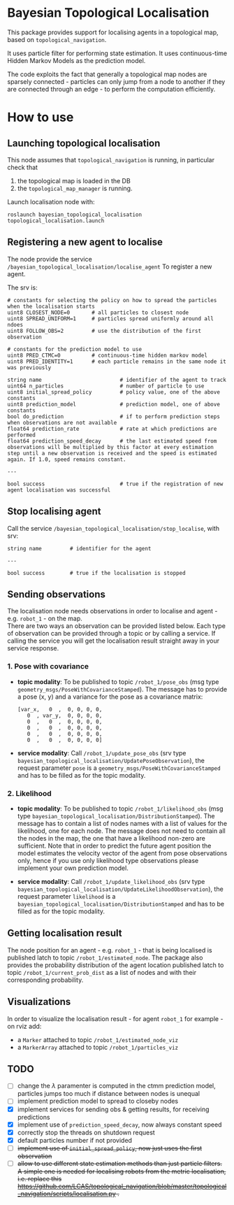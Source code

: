 Bayesian Topological Localisation
======================

This package provides support for localising agents in a topological map, based on `topological_navigation`. 

It uses particle filter for performing state estimation. It uses continuous-time Hidden Markov Models as the prediction model.

The code exploits the fact that generally a topological map nodes are sparsely connected - particles can only jump from a node to another if they are connected through an edge - to perform the computation efficiently.  

# How to use

## Launching topological localisation

This node assumes that `topological_navigation` is running, in particular check that 
1. the topological map is loaded in the DB 
2. the `topological_map_manager` is running.

Launch localisation node with:

```
roslaunch bayesian_topological_localisation topological_localisation.launch
```

## Registering a new agent to localise

The node provide the service `/bayesian_topological_localisation/localise_agent` To register a new agent.

The srv is:

```
# constants for selecting the policy on how to spread the particles when the localisation starts 
uint8 CLOSEST_NODE=0       # all particles to closest node 
uint8 SPREAD_UNIFORM=1     # particles spread uniformly around all ndoes
uint8 FOLLOW_OBS=2         # use the distribution of the first observation

# constants for the prediction model to use
uint8 PRED_CTMC=0          # continuous-time hidden markov model
uint8 PRED_IDENTITY=1      # each particle remains in the same node it was previously

string name                         # identifier of the agent to track
uint64 n_particles                  # number of particle to use 
uint8 initial_spread_policy         # policy value, one of the above constants
uint8 prediction_model              # prediction model, one of above constants 
bool do_prediction                  # if to perform prediction steps when observations are not available
float64 prediction_rate             # rate at which predictions are performed
float64 prediction_speed_decay      # the last estimated speed from observations will be multiplied by this factor at every estimation step until a new observation is received and the speed is estimated again. If 1.0, speed remains constant.

---

bool success                        # true if the registration of new agent localisation was successful
```

## Stop localising agent

Call the service `/bayesian_topological_localisation/stop_localise`, with srv:
```
string name         # identifier for the agent

---

bool success        # true if the localisation is stopped 
```

## Sending observations

The localisation node needs observations in order to localise and agent - e.g. `robot_1` - on the map.  
There are two ways an observation can be provided listed below. Each type of observation can be provided through a topic or by calling a service. If calling the service you will get the localisation result straight away in your service response.

### 1. Pose with covariance 
- **topic modality**: To be published to topic `/robot_1/pose_obs` (msg type `geometry_msgs/PoseWithCovarianceStamped`). The message has to provide a pose (x, y) and a variance for the pose as a covariance matrix: 
   ```
   [var_x,   0  ,  0, 0, 0, 0,
      0  , var_y,  0, 0, 0, 0,
      0  ,   0  ,  0, 0, 0, 0, 
      0  ,   0  ,  0, 0, 0, 0, 
      0  ,   0  ,  0, 0, 0, 0, 
      0  ,   0  ,  0, 0, 0, 0]
   ```
- **service modality**: Call `/robot_1/update_pose_obs` (srv type `bayesian_topological_localisation/UpdatePoseObservation`), the request parameter `pose` is a `geometry_msgs/PoseWithCovarianceStamped` and has to be filled as for the topic modality.

### 2. Likelihood
- **topic modality**: To be published to topic `/robot_1/likelihood_obs` (msg type `bayesian_topological_localisation/DistributionStamped`). The message has to contain a list of nodes names with a list of values for the likelihood, one for each node. The message does not need to contain all the nodes in the map, the one that have a likelihood non-zero are sufficient. Note that in order to predict the future agent position the model estimates the velocity vector of the agent from pose observations only, hence if you use only likelihood type observations please implement your own prediction model.
  
- **service modality**: Call `/robot_1/update_likelihood_obs` (srv type `bayesian_topological_localisation/UpdateLikelihoodObservation`), the request parameter `likelihood` is a `bayesian_topological_localisation/DistributionStamped` and has to be filled as for the topic modality.
  
## Getting localisation result

The node position for an agent - e.g. `robot_1` - that is being localised is published latch to topic `/robot_1/estimated_node`. The package also provides the probability distribution of the agent location published latch to topic `/robot_1/current_prob_dist` as a list of nodes and with their corresponding probability.

## Visualizations

In order to visualize the localisation result - for agent `robot_1` for example - on rviz add:
- a `Marker` attached to topic `/robot_1/estimated_node_viz`
- a `MarkerArray` attached to topic `/robot_1/particles_viz` 

## TODO
- [ ] change the $\lambda$ paramenter is computed in the ctmm prediction model, particles jumps too much if distance between nodes is unequal
- [ ] implement prediction model to spread to closeby nodes
- [x] implement services for sending obs & getting results, for receiving predictions
- [x] implement use of `prediction_speed_decay`, now always constant speed
- [x] correctly stop the threads on shutdown request
- [x] default particles number if not provided
- [ ] ~~implement use of `initial_spread_policy`, now just uses the first observation~~
- [ ] ~~allow to use different state estimation methods than just particle filters. A simple one is needed for localising robots from the metric localisation, i.e. replace this https://github.com/LCAS/topological_navigation/blob/master/topological_navigation/scripts/localisation.py .~~
